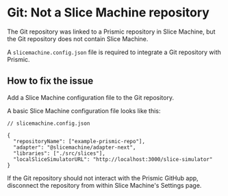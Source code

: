 # Git: Not a Slice Machine repository

The Git repository was linked to a Prismic repository in Slice Machine, but the Git repository does not contain Slice Machine.

A `slicemachine.config.json` file is required to integrate a Git repository with Prismic.

## How to fix the issue

Add a Slice Machine configuration file to the Git repository.

A basic Slice Machine configuration file looks like this:

```jsonc
// slicemachine.config.json

{
  "repositoryName": ["example-prismic-repo"],
  "adapter": "@slicemachine/adapter-next",
  "libraries": ["./src/slices"],
  "localSliceSimulatorURL": "http://localhost:3000/slice-simulator"
}
```

If the Git repository should not interact with the Prismic GitHub app, disconnect the repository from within Slice Machine's Settings page.
